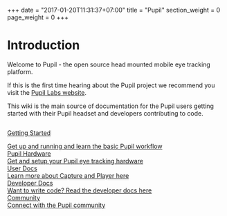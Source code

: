 +++
date = "2017-01-20T11:31:37+07:00"
title = "Pupil"
section_weight = 0
page_weight = 0
+++

# Introduction

Welcome to Pupil - the open source head mounted mobile eye tracking platform.

If this is the first time hearing about the Pupil project we recommend you visit the [Pupil Labs website](https://pupil-labs.com).

This wiki is the main source of documentation for the Pupil users getting started with their Pupil headset and developers contributing to code.

<div class="content-container quick-nav">
	<div class="horizontal-divide">
		<a href="#getting-started">
			<div class="item-hori">
				<!-- <img class="intro-image img-small" src="/images/icons/Pupil_Logo_wiki-03.jpg"> -->
				<img class="intro-image img-small lazyload" data-src="/images/icons/Pupil_Logo_wiki-03.jpg">
				<div class="img-content">
					<p class="header">Getting Started</p>
					Get up and running and learn the basic Pupil workflow
				</div>
			</div>
		</a>
		<a href="#pupil-hardware">
			<div class="item-hori">
				<!-- <img class="intro-image img-small" src="/images/icons/Pupil_Logo_wiki-01.jpg"> -->
				<img class="intro-image img-small lazyload" data-src="/images/icons/Pupil_Logo_wiki-01.jpg">
				<div class="img-content">
					<div class="header">Pupil Hardware</div>
					Get and setup your Pupil eye tracking hardware
				</div>
			</div>
		</a>
		<a href="#user-docs">
			<div class="item-hori">
				<!-- <img class="intro-image img-small" src="/images/icons/Pupil_Logo_wiki-04.jpg"> -->
				<img class="intro-image img-small lazyload" data-src="/images/icons/Pupil_Logo_wiki-04.jpg">
				<div class="img-content">
					<div class="header">User Docs</div>
					Learn more about Capture and Player here
				</div>
			</div>
		</a>
		<a href="#developer-docs">
			<div class="item-hori">
				<!-- <img class="intro-image img-small" src="/images/icons/Pupil_Logo_wiki-05.jpg"> -->
				<img class="intro-image img-small lazyload" data-src="/images/icons/Pupil_Logo_wiki-05.jpg">
				<div class="img-content">
					<div class="header">Developer Docs</div>
					Want to write code? Read the developer docs here
				</div>
			</div>
		</a>
		<a href="#community">
			<div class="item-hori">
				<!-- <img class="intro-image img-small" src="/images/icons/Pupil_Logo_wiki-02.jpg"> -->
				<img class="intro-image img-small lazyload" data-src="/images/icons/Pupil_Logo_wiki-02.jpg">
				<div class="img-content">
					<div class="header">Community</div>
					Connect with the Pupil community
				</div>
			</div>
		</a>
	</div>
</div>